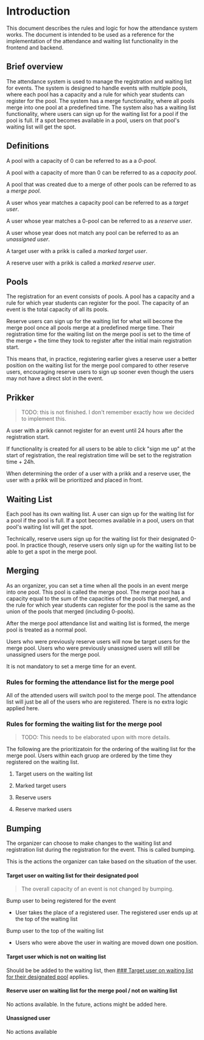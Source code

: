 # Introduction

This document describes the rules and logic for how the attendance system works. The document is intended to be used as a reference for the implementation of the attendance and waiting list functionality in the frontend and backend.

## Brief overview

The attendance system is used to manage the registration and waiting list for events. The system is designed to handle events with multiple pools, where each pool has a capacity and a rule for which year students can register for the pool. The system has a merge functionality, where all pools merge into one pool at a predefined time. The system also has a waiting list functionality, where users can sign up for the waiting list for a pool if the pool is full. If a spot becomes available in a pool, users on that pool's waiting list will get the spot.

## Definitions

A pool with a capacity of 0 can be referred to as a a _0-pool_.

A pool with a capacity of more than 0 can be referred to as a _capacity pool_.

A pool that was created due to a merge of other pools can be referred to as a _merge pool_.

A user whos year matches a capacity pool can be referred to as a _target user_.

A user whose year matches a 0-pool can be referred to as a _reserve user_.

A user whose year does not match any pool can be referred to as an _unassigned user_.

A target user with a prikk is called a _marked target user_.

A reserve user with a prikk is called a _marked reserve user_.


## Pools

The registration for an event consists of pools. A pool has a capacity and a rule for which year students can register for the pool. The capacity of an event is the total capacity of all its pools.

Reserve users can sign up for the waiting list for what will become the merge pool once all pools merge at a predefined merge time. Their registration time for the waiting list on the merge pool is set to the time of the merge + the time they took to register after the initial main registration start.

This means that, in practice, registering earlier gives a reserve user a better position on the waiting list for the merge pool compared to other reserve users, encouraging reserve users to sign up sooner even though the users may not have a direct slot in the event.

## Prikker

> TODO: this is not finished. I don't remember exactly how we decided to implement this.

A user with a prikk cannot register for an event until 24 hours after the registration start.

If functionality is created for all users to be able to click "sign me up" at the start of registration, the real registration time will be set to the registration time + 24h. 

When determining the order of a user with a prikk and a reserve user, the user with a prikk will be prioritized and placed in front.

## Waiting List

Each pool has its own waiting list. A user can sign up for the waiting list for a pool if the pool is full. If a spot becomes available in a pool, users on that pool's waiting list will get the spot. 

Technically, reserve users sign up for the waiting list for their designated 0-pool. In practice though, reserve users only sign up for the waiting list to be able to get a spot in the merge pool.

## Merging

As an organizer, you can set a time when all the pools in an event merge into one pool. This pool is called the merge pool. The merge pool has a capacity equal to the sum of the capacities of the pools that merged, and the rule for which year students can register for the pool is the same as the union of the pools that merged (including 0-pools).

After the merge pool attendance list and waiting list is formed, the merge pool is treated as a normal pool.

Users who were previously reserve users will now be target users for the merge pool. Users who were previously unassigned users will still be unassigned users for the merge pool.

It is not mandatory to set a merge time for an event.

### Rules for forming the attendance list for the merge pool

All of the attended users will switch pool to the merge pool. The attendance list will just be all of the users who are registered. There is no extra logic applied here.

### Rules for forming the waiting list for the merge pool

> TODO: This needs to be elaborated upon with more details.

The following are the prioritizatoin for the ordering of the waiting list for the merge pool. Users within each gruop are ordered by the time they registered on the waiting list.

1. Target users on the waiting list

2. Marked target users

3. Reserve users

4. Reserve marked users


## Bumping

The organizer can choose to make changes to the waiting list and registration list during the registration for the event. This is called bumping.

This is the actions the organizer can take based on the situation of the user.

#### Target user on waiting list for their designated pool

> The overall capacity of an event is not changed by bumping. 

Bump user to being registered for the event
- User takes the place of a registered user. The registered user ends up at the top of the waiting list

Bump user to the top of the waiting list
- Users who were above the user in waiting are moved down one position.

#### Target user which is not on waiting list

Should be be added to the waiting list, then [### Target user on waiting list for their designated pool](#target-user-on-waiting-list-for-their-designated-pool) applies.

#### Reserve user on waiting list for the merge pool / not on waiting list

No actions available. In the future, actions might be added here.

#### Unassigned user

No actions available